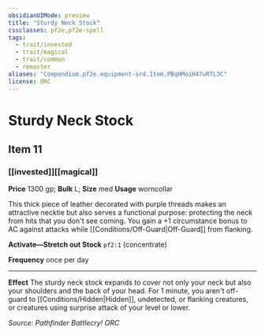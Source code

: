 ```yaml
---
obsidianUIMode: preview
title: "Sturdy Neck Stock"
cssclasses: pf2e,pf2e-spell
tags:
  - trait/invested
  - trait/magical
  - trait/common
  - remaster
aliases: "Compendium.pf2e.equipment-srd.Item.PBqHMoiH47uRTL3C"
license: ORC
---
```

# Sturdy Neck Stock
## Item 11
### [[invested]][[magical]]


**Price** 1300 gp; 
**Bulk** L; **Size** med
**Usage** worncollar

This thick piece of leather decorated with purple threads makes an attractive necktie but also serves a functional purpose: protecting the neck from hits that you don't see coming. You gain a +1 circumstance bonus to AC against attacks while [[Conditions/Off-Guard|Off-Guard]] from flanking.

**Activate—Stretch out Stock** `pf2:1` (concentrate)

**Frequency** once per day

* * *

**Effect** The sturdy neck stock expands to cover not only your neck but also your shoulders and the back of your head. For 1 minute, you aren't off-guard to [[Conditions/Hidden|Hidden]], undetected, or flanking creatures, or creatures using surprise attack of your level or lower.

*Source: Pathfinder Battlecry!*
*ORC*